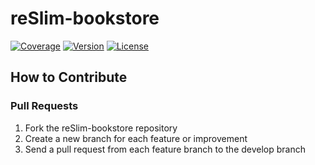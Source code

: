 reSlim-bookstore
=======
[![Coverage](https://img.shields.io/badge/coverage-70%25-yellow.svg)](https://github.com/aalfiann/reSlim-bookstore)
[![Version](https://img.shields.io/badge/unstable-1.0.0-red.svg)](https://github.com/aalfiann/reSlim-bookstore)
[![License](https://img.shields.io/badge/license-MIT-blue.svg)](https://github.com/aalfiann/reSlim-bookstore/blob/master/license.md)


How to Contribute
-----------------
### Pull Requests

1. Fork the reSlim-bookstore repository
2. Create a new branch for each feature or improvement
3. Send a pull request from each feature branch to the develop branch
